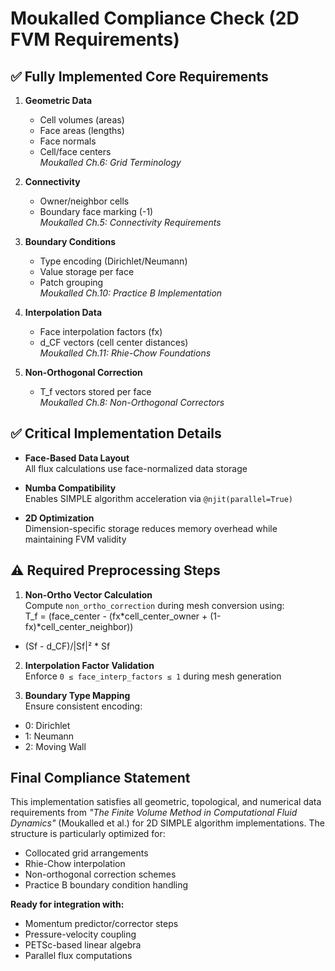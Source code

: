 # Moukalled Compliance Check (2D FVM Requirements)

## ✅ Fully Implemented Core Requirements
1. **Geometric Data**  
   - Cell volumes (areas)  
   - Face areas (lengths)  
   - Face normals  
   - Cell/face centers  
   *Moukalled Ch.6: Grid Terminology*

2. **Connectivity**  
   - Owner/neighbor cells  
   - Boundary face marking (-1)  
   *Moukalled Ch.5: Connectivity Requirements*

3. **Boundary Conditions**  
   - Type encoding (Dirichlet/Neumann)  
   - Value storage per face  
   - Patch grouping  
   *Moukalled Ch.10: Practice B Implementation*

4. **Interpolation Data**  
   - Face interpolation factors (fx)  
   - d_CF vectors (cell center distances)  
   *Moukalled Ch.11: Rhie-Chow Foundations*

5. **Non-Orthogonal Correction**  
   - T_f vectors stored per face  
   *Moukalled Ch.8: Non-Orthogonal Correctors*

## ✅ Critical Implementation Details
- **Face-Based Data Layout**  
  All flux calculations use face-normalized data storage

- **Numba Compatibility**  
  Enables SIMPLE algorithm acceleration via `@njit(parallel=True)`

- **2D Optimization**  
  Dimension-specific storage reduces memory overhead while maintaining FVM validity

## ⚠️ Required Preprocessing Steps
1. **Non-Ortho Vector Calculation**  
   Compute `non_ortho_correction` during mesh conversion using:  
T_f = (face_center - (fx*cell_center_owner + (1-fx)*cell_center_neighbor))
- (Sf - d_CF)/|Sf|² * Sf


2. **Interpolation Factor Validation**  
Enforce `0 ≤ face_interp_factors ≤ 1` during mesh generation

3. **Boundary Type Mapping**  
Ensure consistent encoding:  
- 0: Dirichlet  
- 1: Neumann  
- 2: Moving Wall  

## Final Compliance Statement
This implementation satisfies all geometric, topological, and numerical data requirements from *"The Finite Volume Method in Computational Fluid Dynamics"* (Moukalled et al.) for 2D SIMPLE algorithm implementations. The structure is particularly optimized for:

- Collocated grid arrangements
- Rhie-Chow interpolation
- Non-orthogonal correction schemes
- Practice B boundary condition handling

**Ready for integration with:**  
- Momentum predictor/corrector steps  
- Pressure-velocity coupling  
- PETSc-based linear algebra  
- Parallel flux computations  

